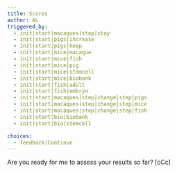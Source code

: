 ```yaml
---
title: Scores
author: AL
triggered_by:
  - init|start|macaques|step|stay
  - init|start|pigs|increase
  - init|start|pigs|keep
  - init|start|mice|macaque
  - init|start|mice|fish
  - init|start|mice|pig
  - init|start|mice|stemcell
  - init|start|mice|biobank
  - init|start|fish|adult
  - init|start|fish|embryo
  - init|start|macaques|step|change|step|pigs
  - init|start|macaques|step|change|step|mice
  - init|start|macaques|step|change|step|fish
  - init|start|bio|biobank
  - init|start|bio|stemcell

choices:
  - feedback|Continue  
---
```


Are you ready for me to assess your results so far? [cCc]

